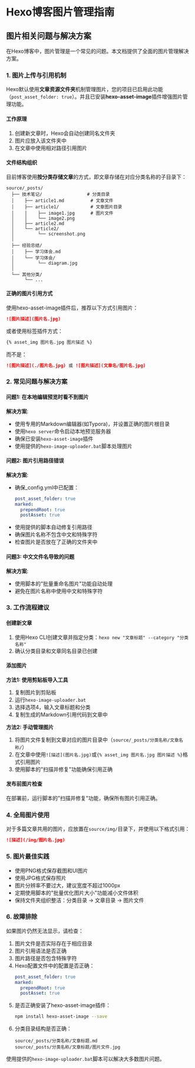 # Hexo博客图片管理指南

## 图片相关问题与解决方案

在Hexo博客中，图片管理是一个常见的问题。本文档提供了全面的图片管理解决方案。

### 1. 图片上传与引用机制

Hexo默认使用**文章资源文件夹**机制管理图片，您的项目已启用此功能（`post_asset_folder: true`）。并且已安装**hexo-asset-image**插件增强图片管理功能。

#### 工作原理

1. 创建新文章时，Hexo会自动创建同名文件夹
2. 图片应放入该文件夹中
3. 在文章中使用相对路径引用图片

#### 文件结构组织

目前博客使用**按分类存储文章**的方式，即文章存储在对应分类名称的子目录下：

```
source/_posts/
  ├── 技术笔记/                 # 分类目录
  │    ├── article1.md          # 文章文件
  │    ├── article1/            # 文章图片目录
  │    │    ├── image1.jpg      # 图片文件
  │    │    └── image2.png
  │    ├── article2.md
  │    └── article2/
  │         └── screenshot.png
  │
  ├── 经验总结/
  │    ├── 学习体会.md
  │    └── 学习体会/
  │         └── diagram.jpg
  │
  └── 其他分类/
       └── ...
```

#### 正确的图片引用方式

使用hexo-asset-image插件后，推荐以下方式引用图片：

```markdown
![图片描述](图片名.jpg)
```

或者使用标签插件方式：

```markdown
{% asset_img 图片名.jpg 图片描述 %}
```

而不是：
```markdown
![图片描述](./图片名.jpg) 或 ![图片描述](文章名/图片名.jpg)
```

### 2. 常见问题与解决方案

#### 问题1: 在本地编辑预览时看不到图片

**解决方案**:
- 使用专用的Markdown编辑器(如Typora)，并设置正确的图片根目录
- 使用`hexo server`命令启动本地预览服务器
- 确保已安装`hexo-asset-image`插件
- 使用提供的`hexo-image-uploader.bat`脚本处理图片

#### 问题2: 图片引用路径错误

**解决方案**:
- 确保_config.yml中已配置：
  ```yml
  post_asset_folder: true
  marked:
    prependRoot: true
    postAsset: true
  ```
- 使用提供的脚本自动修复引用路径
- 确保图片名称不包含中文和特殊字符
- 检查图片是否放在了正确的文件夹中

#### 问题3: 中文文件名导致的问题

**解决方案**:
- 使用脚本的"批量重命名图片"功能自动处理
- 避免在图片名称中使用中文和特殊字符

### 3. 工作流程建议

#### 创建新文章

1. 使用Hexo CLI创建文章并指定分类：`hexo new "文章标题" --category "分类名称"`
2. 确认分类目录和文章同名目录已创建

#### 添加图片

**方法1: 使用剪贴板导入工具**
1. 复制图片到剪贴板
2. 运行`hexo-image-uploader.bat`
3. 选择选项4，输入文章标题和分类
4. 复制生成的Markdown引用代码到文章中

**方法2: 手动管理图片**
1. 将图片文件复制到文章对应的图片目录中（`source/_posts/分类名称/文章名称/`）
2. 在文章中使用`![描述](图片名.jpg)`或`{% asset_img 图片名.jpg 图片描述 %}`格式引用图片
3. 使用脚本的"扫描并修复"功能确保引用正确

#### 发布前图片检查

在部署前，运行脚本的"扫描并修复"功能，确保所有图片引用正确。

### 4. 全局图片使用

对于多篇文章共用的图片，应放置在`source/img/`目录下，并使用以下格式引用：

```markdown
![描述](/img/图片名.jpg)
```

### 5. 图片最佳实践

- 使用PNG格式保存截图和UI图片
- 使用JPG格式保存照片
- 图片分辨率不要过大，建议宽度不超过1000px
- 定期使用脚本的"批量优化图片大小"功能减小文件体积
- 保持文件夹组织整洁：分类目录 -> 文章目录 -> 图片文件

### 6. 故障排除

如果图片仍然无法显示，请检查：

1. 图片文件是否实际存在于相应目录
2. 图片引用语法是否正确
3. 图片路径是否包含特殊字符
4. Hexo配置文件中的配置是否正确：
   ```yml
   post_asset_folder: true
   marked:
     prependRoot: true
     postAsset: true
   ```
5. 是否正确安装了hexo-asset-image插件：
   ```bash
   npm install hexo-asset-image --save
   ```
6. 分类目录结构是否正确：
   ```
   source/_posts/分类名称/文章标题.md
   source/_posts/分类名称/文章标题/图片文件.jpg
   ```

使用提供的`hexo-image-uploader.bat`脚本可以解决大多数图片问题。 